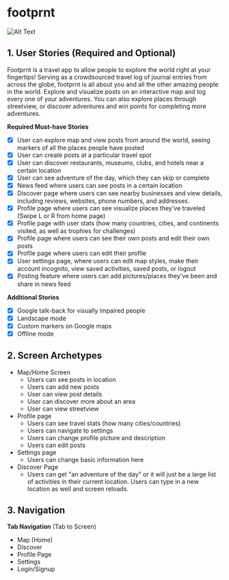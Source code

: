 # footprnt

![Alt Text](https://github.com/footprnt/footprnt/blob/master/demo5.gif)

## 1. User Stories (Required and Optional)

Footprnt is a travel app to allow people to explore the world right at your fingertips! Serving as a crowdsourced travel log of journal entries from across the globe, footprnt is all about you and all the other amazing people in the world.
Explore and visualize posts on an interactive map and log every one of your adventures. You can also explore places through streetview, or discover adventures and win points for completing more adventures. 

**Required Must-have Stories**

 * [x] User can explore map and view posts from around the world, seeing markers of all the places people have posted
 * [x] User can create posts at a particular travel spot
 * [x] User can discover restaurants, museums, clubs, and hotels near a certain location
 * [x] User can see adventure of the day, which they can skip or complete
 * [x] News feed where users can see posts in a certain location
 * [x] Discover page where users can see nearby businesses and view details, including reviews, websites, phone numbers, and addresses.
 * [x] Profile page where users can see visualize places they've traveled (Swipe L or R from home page)
 * [x] Profile page with user stats (how many countries, cities, and continents visited, as well as trophies for challenges)
 * [x] Profile page where users can see their own posts and edit their own posts
 * [x] Profile page where users can edit their profile
 * [x] User settings page, where users can edit map styles, make their account incognito, view saved activities, saved posts, or logout
 * [x] Posting feature where users can add pictures/places they've been and share in news feed

**Additional Stories**
 * [x] Google talk-back for visually impaired people
 * [x] Landscape mode 
 * [x] Custom markers on Google maps
 * [x] Offline mode

## 2. Screen Archetypes

 * Map/Home Screen
   * Users can see posts in location
   * Users can add new posts
   * User can view post details
   * User can discover more about an area
   * User can view streetview
 * Profile page
   * Users can see travel stats (how many cities/countries)
   * Users can navigate to settings
   * Users can change profile picture and description
   * Users can edit posts
 * Settings page
    * Users can change basic information here
 * Discover Page
    * Users can get "an adventure of the day" or it will just be a large list of activities in their current location. Users can type in a new location as well and screen reloads.

## 3. Navigation

**Tab Navigation** (Tab to Screen)

 * Map (Home)
 * Discover
 * Profile Page
 * Settings
 * Login/Signup
